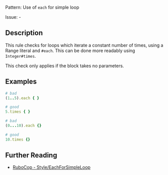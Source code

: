 Pattern: Use of `each` for simple loop

Issue: -

## Description

This rule checks for loops which iterate a constant number of times,
using a Range literal and `#each`. This can be done more readably using `Integer#times`.

This check only applies if the block takes no parameters.

## Examples

```ruby
# bad
(1..5).each { }

# good
5.times { }
```
```ruby
# bad
(0...10).each {}

# good
10.times {}
```

## Further Reading

* [RuboCop - Style/EachForSimpleLoop](https://docs.rubocop.org/rubocop/cops_style.html#styleeachforsimpleloop)
